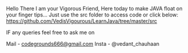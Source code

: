 Hello There I am your Vigorous Friend, Here today to make JAVA float on your finger tips...
Just use the src folder to access code or click below:
https://github.com/VedisVigourous/LearnJava/tree/master/src

IF any queries feel free to ask me on

Mail - codegrounds666@gmail.com
Insta - @vedant_chauhaan
